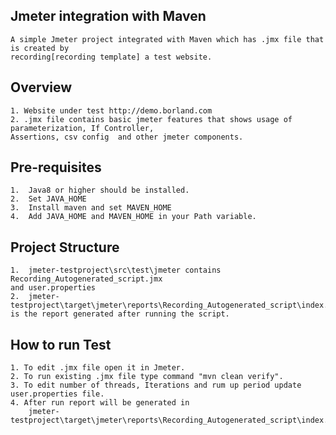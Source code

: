 
##  Jmeter integration with Maven

	A simple Jmeter project integrated with Maven which has .jmx file that is created by  
	recording[recording template] a test website.
	
## Overview
	1. Website under test http://demo.borland.com
	2. .jmx file contains basic jmeter features that shows usage of parameterization, If Controller,  
	Assertions, csv config  and other jmeter components.	
	
	
##  Pre-requisites

	1.  Java8 or higher should be installed.
	2.  Set JAVA_HOME
	3.  Install maven and set MAVEN_HOME
	4.  Add JAVA_HOME and MAVEN_HOME in your Path variable.

##  Project Structure
	
	1.  jmeter-testproject\src\test\jmeter contains Recording_Autogenerated_script.jmx
	and user.properties
	2.  jmeter-testproject\target\jmeter\reports\Recording_Autogenerated_script\index.html  
	is the report generated after running the script.
	
##  How to run Test

	1. To edit .jmx file open it in Jmeter.
	2. To run existing .jmx file type command "mvn clean verify".
	3. To edit number of threads, Iterations and rum up period update user.properties file.
	4. After run report will be generated in  
		jmeter-testproject\target\jmeter\reports\Recording_Autogenerated_script\index.html
	

	
